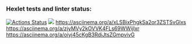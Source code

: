 ### Hexlet tests and linter status:
[![Actions Status](https://github.com/seregasohigh/python-project-49/workflows/hexlet-check/badge.svg)](https://github.com/seregasohigh/python-project-49/actions)
<a href="https://codeclimate.com/github/seregasohigh/python-project-49/maintainability"><img src="https://api.codeclimate.com/v1/badges/b067ed48db53282d0b36/maintainability" /></a>
https://asciinema.org/a/xLSBixPhgkSa2or3ZSTSvGlxs
https://asciinema.org/a/zjyMVy2kOVVK4FLs69WWijIxr
https://asciinema.org/a/oiyj45cKgB3RdiJtsZGmpvivG